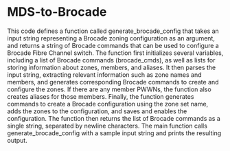 # MDS-to-Brocade
This code defines a function called generate_brocade_config that takes an input string representing a Brocade zoning configuration as an argument, and returns a string of Brocade commands that can be used to configure a Brocade Fibre Channel switch. The function first initializes several variables, including a list of Brocade commands (brocade_cmds), as well as lists for storing information about zones, members, and aliases. It then parses the input string, extracting relevant information such as zone names and members, and generates corresponding Brocade commands to create and configure the zones. If there are any member PWWNs, the function also creates aliases for those members. Finally, the function generates commands to create a Brocade configuration using the zone set name, adds the zones to the configuration, and saves and enables the configuration. The function then returns the list of Brocade commands as a single string, separated by newline characters. The main function calls generate_brocade_config with a sample input string and prints the resulting output.
